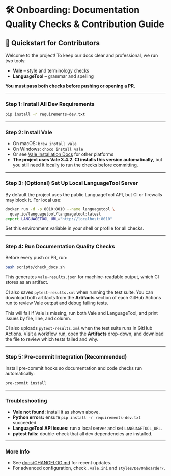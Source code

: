 # 🛠️ Onboarding: Documentation Quality Checks & Contribution Guide

## 🚀 Quickstart for Contributors

Welcome to the project! To keep our docs clear and professional, we run two tools:

* **Vale** – style and terminology checks
* **LanguageTool** – grammar and spelling

**You must pass both checks before pushing or opening a PR.**

---

### Step 1: Install All Dev Requirements

```bash
pip install -r requirements-dev.txt
```

---

### Step 2: Install Vale

* On macOS: `brew install vale`
* On Windows: `choco install vale`
* Or see [Vale Installation Docs](https://vale.sh/docs/installation/) for other platforms
* **The project uses Vale 3.4.2. CI installs this version automatically**, but you still need it locally to run the checks before committing.

---

### Step 3: (Optional) Set Up Local LanguageTool Server

By default the project uses the public LanguageTool API, but CI or firewalls may block it. For local use:

```bash
docker run -d -p 8010:8010 --name languagetool \
  quay.io/languagetool/languagetool:latest
export LANGUAGETOOL_URL="http://localhost:8010"
```

Set this environment variable in your shell or profile for all checks.

---

### Step 4: Run Documentation Quality Checks

Before every push or PR, run:

```bash
bash scripts/check_docs.sh
```

This generates `vale-results.json` for machine-readable output, which CI stores as an artifact.

CI also saves `pytest-results.xml` when running the test suite. You can download
both artifacts from the **Artifacts** section of each GitHub Actions run to
review Vale output and debug failing tests.

This will fail if Vale is missing, run both Vale and LanguageTool, and print issues by file, line, and column.

CI also uploads `pytest-results.xml` when the test suite runs in GitHub Actions. Visit a workflow run, open the **Artifacts** drop-down, and download the file to review which tests failed and why.

---

### Step 5: Pre‑commit Integration (Recommended)

Install pre-commit hooks so documentation and code checks run automatically:

```bash
pre-commit install
```

---

### Troubleshooting

* **Vale not found:** install it as shown above.
* **Python errors:** ensure `pip install -r requirements-dev.txt` succeeded.
* **LanguageTool API issues:** run a local server and set `LANGUAGETOOL_URL`.
* **pytest fails:** double-check that all dev dependencies are installed.

---

### More Info

* See [docs/CHANGELOG.md](CHANGELOG.md) for recent updates.
* For advanced configuration, check `.vale.ini` and `styles/DevOnboarder/`.
